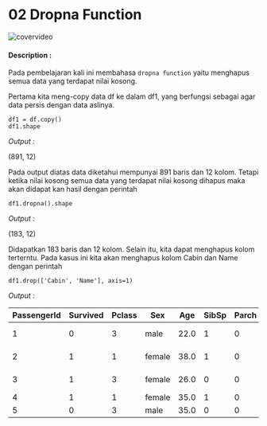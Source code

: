 # 02 Dropna Function

![covervideo](http://bit.ly/makeaicovervideo)

#### **Description :**
Pada pembelajaran kali ini membahasa ```dropna function``` yaitu menghapus semua data yang terdapat nilai kosong. 

Pertama kita meng-copy data df ke dalam df1, yang berfungsi sebagai agar data persis dengan data aslinya.

```
df1 = df.copy()
df1.shape
```
*Output :*

(891, 12)

Pada output diatas data diketahui mempunyai 891 baris dan 12 kolom. Tetapi ketika nilai kosong semua data yang terdapat nilai kosong dihapus maka akan didapat kan hasil dengan perintah
```
df1.dropna().shape
```
*Output :*

(183, 12)

Didapatkan 183 baris dan 12 kolom. Selain itu, kita dapat menghapus kolom terterntu. Pada kasus ini kita akan menghapus kolom Cabin dan Name dengan perintah
```
df1.drop(['Cabin', 'Name'], axis=1)
```
*Output :*

| PassengerId | Survived | Pclass | Sex    | Age  | SibSp | Parch | Ticket           | Fare    | Embarked |
|-------------|----------|--------|--------|------|-------|-------|------------------|---------|----------|
| 1           | 0        | 3      | male   | 22.0 | 1     | 0     | A/5 21171        | 7.25    | S        |
| 2           | 1        | 1      | female | 38.0 | 1     | 0     | PC 17599         | 71.2833 | C        |
| 3           | 1        | 3      | female | 26.0 | 0     | 0     | STON/O2. 3101282 | 7.925   | S        |
| 4           | 1        | 1      | female | 35.0 | 1     | 0     | 113803           | 53.1    | S        |
| 5           | 0        | 3      | male   | 35.0 | 0     | 0     | 373450           | 8.05    | S        |